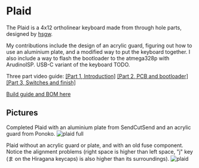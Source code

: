 # Plaid

The Plaid is a 4x12 ortholinear keyboard made from through hole parts,
designed by [hsgw](https://github.com/hsgw/plaid).

My contributions include the design of an acrylic guard,
figuring out how to use an aluminium plate,
and a modified way to put the keyboard together.
I also include a way to flash the bootloader to the atmega328p with ArudinoISP.
USB-C variant of the keyboard TODO.

Three part video guide:
[[Part 1, Introduction]](https://www.youtube.com/watch?v=B0NsSwLFeV4)
[[Part 2, PCB and bootloader]](https://www.youtube.com/watch?v=xIaBSfZb_2U)
[[Part 3, Switches and finish]](https://www.youtube.com/watch?v=NNLFTtYiXNg)

[Build guide and BOM here](./doc)

## Pictures
Completed Plaid with an aluminium plate from SendCutSend
and an acrylic guard from Ponoko.
![plaid full](./doc/img/plaid_full.png)

Plaid without an acrylic guard or plate, and with an old fuse component.
Notice the alignment problems (right space is higher than left space,
"j" key (ま on the Hiragana keycaps) is also higher than its surroundings).
![plaid](./doc/img/plaid.png)

